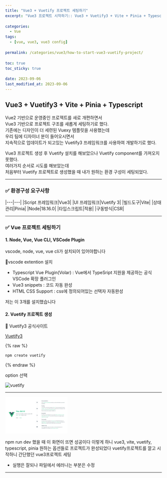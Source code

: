 ```yaml
---
title: "Vue3 + Vuetify 프로젝트 세팅하기"
excerpt: "Vue3 프로젝트 시작하기:: Vue3 + Vuetify3 + Vite + Pinia + Typescript 기반 환경구성"

categories:
  - Vue
tags:
  - [vue, vue3, vue3 config]

permalink: /categories/vue3/how-to-start-vue3-vuetify-project/

toc: true
toc_sticky: true

date: 2023-09-06
last_modified_at: 2023-09-06
---
```


## Vue3 + Vuetify3 + Vite + Pinia + Typescript

Vue2 기반으로 운영중인 프로젝트를 새로 개편하면서<br/>
Vue3 기반으로 프로젝트 구조를 새롭게 세팅하기로 했다.<br/>
기존에는 디자인이 더 세련된 Vuexy 템플릿을 사용했는데<br/>
우리 팀에 디자이너 분이 들어오시면서<br/>
지속적으로 업데이트가 되고있는 Vuetify3 프레임워크를 사용하여 개발하기로 했다.<br/>

Vue3 프로젝트 생성 후 Vuetify 설치를 해보았으나 Vuetify component를 가져오지 못했다.<br/>
여러가지 순서로 시도를 해보았는데<br/>
처음부터 Vuetify 프로젝트로 생성했을 때 내가 원하는 환경 구성이 세팅되었다.

***

### ✅ 환경구성 요구사항

|---|---|
|Script 프레임워크|Vue3|
|UI 프레임워크|Vuetify 3|
|빌드도구|Vite|
|상태관리|Pinia|
|Node|18.16.0|
|타입스크립트|적용|
|구동방식|CSR|

***

### ✅ Vue 프로젝트 세팅하기

#### 1. Node, Vue, Vue CLI, VSCode Plugin

vscode, node, vue, vue cli가 설치되어 있어야합니다

🔽vscode extention 설치

- Typescript Vue Plugin(Volar) : Vue에서 TypeSript 지원을 제공하는 공식 VSCode 확장 플러그인
- Vue3 snippets : 코드 자동 완성
- HTML CSS Support : css에 정의되어있는 선택자 자동완성

저는 이 3개를 설치했습니다

#### 2. Vuetify 프로젝트 생성

🔽 Vuetify3 공식사이트

[Vuetify3](https://vuetifyjs.com/en/getting-started/installation/)

{% raw %}

```bash
npm create vuetify
```

{% endraw %}

option 선택

![vuetify](./images/posts_img/start_vuetify_project.png)

***

<img src="./images/vuetify_project_success.png" width="200px" alt="vuetify project created"></img>

npm run dev 했을 때 이 화면이 뜨면 성공이다
이렇게 하니 vue3, vite, vuetify, typescript, pinia 원하는 옵션들로 프로젝트가 완성되었다
vuetify프로젝트를 깔고 시작하니 간단했던 vue3프로젝트 세팅

- 실행은 잘되나 파일에서 에러나는 부분은 수정

***
